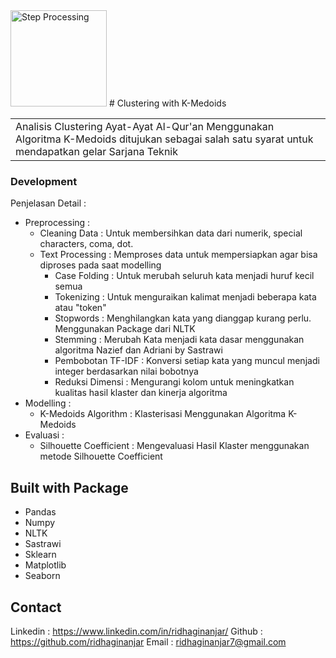 <img width="154" alt="Step Processing" src="...\Gambar\Readme">
# Clustering with K-Medoids
<table>
<tr>
<td>
  Analisis Clustering Ayat-Ayat Al-Qur'an Menggunakan Algoritma K-Medoids ditujukan sebagai salah satu syarat untuk mendapatkan gelar Sarjana Teknik
</td>
</tr>
</table>

### Development
Penjelasan Detail :

* Preprocessing :
    * Cleaning Data : Untuk membersihkan data dari numerik, special characters, coma, dot.
    * Text Processing : Memproses data untuk mempersiapkan agar bisa diproses pada saat modelling
        - Case Folding : Untuk merubah seluruh kata menjadi huruf kecil semua
        - Tokenizing : Untuk menguraikan kalimat menjadi beberapa kata atau "token"
        - Stopwords : Menghilangkan kata yang dianggap kurang perlu. Menggunakan Package dari NLTK
        - Stemming : Merubah Kata menjadi kata dasar menggunakan algoritma Nazief dan Adriani by Sastrawi
        - Pembobotan TF-IDF : Konversi setiap kata yang muncul menjadi integer berdasarkan nilai bobotnya
        - Reduksi Dimensi : Mengurangi kolom untuk meningkatkan kualitas hasil klaster dan kinerja algoritma
* Modelling :
    * K-Medoids Algorithm : Klasterisasi Menggunakan Algoritma K-Medoids
* Evaluasi : 
    * Silhouette Coefficient : Mengevaluasi Hasil Klaster menggunakan metode Silhouette Coefficient

## Built with Package

- Pandas
- Numpy
- NLTK
- Sastrawi
- Sklearn
- Matplotlib
- Seaborn

## Contact

Linkedin : https://www.linkedin.com/in/ridhaginanjar/
Github : https://github.com/ridhaginanjar
Email : ridhaginanjar7@gmail.com

